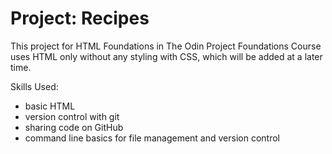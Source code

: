 # Project: Recipes

This project for HTML Foundations in The Odin Project Foundations Course uses HTML only without any styling with CSS, which will be added at a later time.

Skills Used:
- basic HTML
- version control with git
- sharing code on GitHub
- command line basics for file management and version control
